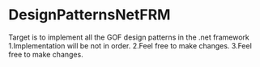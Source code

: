 # DesignPatternsNetFRM

Target is to implement all the GOF design patterns in the .net framework
1.Implementation will be not in order.
2.Feel free to make changes.
3.Feel free to make changes.
